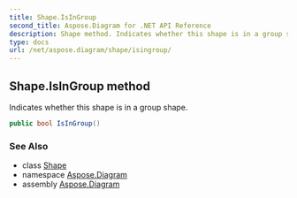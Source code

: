 ```yaml
---
title: Shape.IsInGroup
second_title: Aspose.Diagram for .NET API Reference
description: Shape method. Indicates whether this shape is in a group shape
type: docs
url: /net/aspose.diagram/shape/isingroup/
---
```

## Shape.IsInGroup method

Indicates whether this shape is in a group shape.

```csharp
public bool IsInGroup()
```

### See Also

* class [Shape](../)
* namespace [Aspose.Diagram](../../shape/)
* assembly [Aspose.Diagram](../../../)


